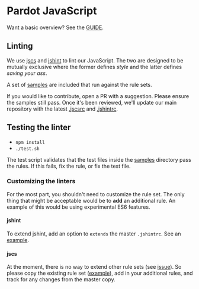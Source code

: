 # Pardot JavaScript

Want a basic overview? See the [GUIDE](GUIDE.md).

## Linting

We use [jscs](http://jscs.info/) and [jshint](http://jshint.com") to lint our
JavaScript. The two are designed to be mutually exclusive where the former
defines *style* and the latter defines *saving your ass*.

A set of [samples](samples) are included that run against the rule sets.

If you would like to contribute, open a PR with a suggestion. Please ensure the
samples still pass. Once it's been reviewed, we'll update our main repository
with the latest [.jscsrc](.jscsrc) and [.jshintrc](.jshintrc).

## Testing the linter

* `npm install`
* `./test.sh`

The test script validates that the test files inside the [samples](samples)
directory pass the rules. If this fails, fix the rule, or fix the test file.

### Customizing the linters

For the most part, you shouldn't need to customize the rule set. The only thing
that might be acceptable would be to **add** an additional rule. An example of this
would be using experimental ES6 features.

#### jshint

To extend jshint, add an option to `extends` the master `.jshintrc`. See an
[example](./samples/es6/.jshintrc).

#### jscs

At the moment, there is no way to extend other rule sets (see
[issue](https://github.com/jscs-dev/node-jscs/issues/109)). So please copy the
existing rule set ([example](./samples/es6/.jscsrc)), add in your additional
rules, and track for any changes from the master copy.
